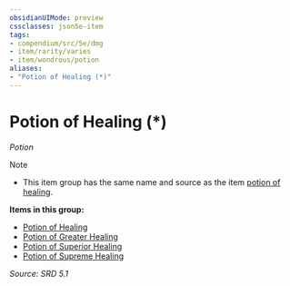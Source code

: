 ```yaml
---
obsidianUIMode: preview
cssclasses: json5e-item
tags:
- compendium/src/5e/dmg
- item/rarity/varies
- item/wondrous/potion
aliases: 
- "Potion of Healing (*)"
---
```

# Potion of Healing (*)
*Potion*  


> [!note]
> * This item group has the same name and source as the item [potion of healing](compendium/items/potion-of-healing.md).

**Items in this group:**

- [Potion of Healing](compendium/items/potion-of-healing.md)
- [Potion of Greater Healing](compendium/items/potion-of-greater-healing.md)
- [Potion of Superior Healing](compendium/items/potion-of-superior-healing.md)
- [Potion of Supreme Healing](compendium/items/potion-of-supreme-healing.md)

*Source: SRD 5.1*